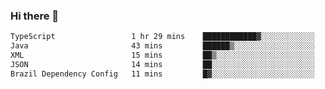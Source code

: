 ### Hi there 👋

<!--START_SECTION:waka-->

```txt
TypeScript                 1 hr 29 mins    ████████████▓░░░░░░░░░░░░   51.07 %
Java                       43 mins         ██████▒░░░░░░░░░░░░░░░░░░   24.91 %
XML                        15 mins         ██▒░░░░░░░░░░░░░░░░░░░░░░   08.77 %
JSON                       14 mins         ██░░░░░░░░░░░░░░░░░░░░░░░   08.16 %
Brazil Dependency Config   11 mins         █▓░░░░░░░░░░░░░░░░░░░░░░░   06.62 %
```

<!--END_SECTION:waka-->

<!--
**jerry-shao/jerry-shao** is a ✨ _special_ ✨ repository because its `README.md` (this file) appears on your GitHub profile.

Here are some ideas to get you started:

- 🔭 I’m currently working on ...
- 🌱 I’m currently learning ...
- 👯 I’m looking to collaborate on ...
- 🤔 I’m looking for help with ...
- 💬 Ask me about ...
- 📫 How to reach me: ...
- 😄 Pronouns: ...
- ⚡ Fun fact: ...
-->
